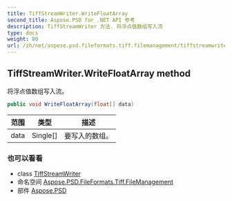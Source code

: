 ```yaml
---
title: TiffStreamWriter.WriteFloatArray
second_title: Aspose.PSD for .NET API 参考
description: TiffStreamWriter 方法. 将浮点值数组写入流
type: docs
weight: 80
url: /zh/net/aspose.psd.fileformats.tiff.filemanagement/tiffstreamwriter/writefloatarray/
---
```

## TiffStreamWriter.WriteFloatArray method

将浮点值数组写入流。

```csharp
public void WriteFloatArray(float[] data)
```

| 范围 | 类型 | 描述 |
| --- | --- | --- |
| data | Single[] | 要写入的数组。 |

### 也可以看看

* class [TiffStreamWriter](../)
* 命名空间 [Aspose.PSD.FileFormats.Tiff.FileManagement](../../tiffstreamwriter/)
* 部件 [Aspose.PSD](../../../)


